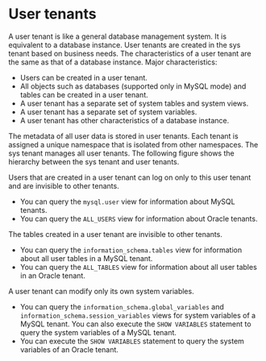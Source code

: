 # User tenants

A user tenant is like a general database management system. It is equivalent to a database instance. User tenants are created in the sys tenant based on business needs.
The characteristics of a user tenant are the same as that of a database instance. Major characteristics:

* Users can be created in a user tenant.
* All objects such as databases (supported only in MySQL mode) and tables can be created in a user tenant.
* A user tenant has a separate set of system tables and system views.
* A user tenant has a separate set of system variables.
* A user tenant has other characteristics of a database instance.

The metadata of all user data is stored in user tenants. Each tenant is assigned a unique namespace that is isolated from other namespaces. The sys tenant manages all user tenants. The following figure shows the hierarchy between the sys tenant and user tenants.

<!-- ![Tenant](https://obbusiness-private.oss-cn-shanghai.aliyuncs.com/doc/img/observer-enterprise/V4.0.0/easy-of-use/manage/tenant-management/introduction-of-user-tenant-1.png) -->

Users that are created in a user tenant can log on only to this user tenant and are invisible to other tenants.

* You can query the `mysql.user` view for information about MySQL tenants.
* You can query the `ALL_USERS` view for information about Oracle tenants.

The tables created in a user tenant are invisible to other tenants.

* You can query the `information_schema.tables` view for information about all user tables in a MySQL tenant.
* You can query the `ALL_TABLES` view for information about all user tables in an Oracle tenant.

A user tenant can modify only its own system variables.

* You can query the `information_schema.global_variables` and `information_schema.session_variables` views for system variables of a MySQL tenant. You can also execute the `SHOW VARIABLES` statement to query the system variables of a MySQL tenant.
* You can execute the `SHOW VARIABLES` statement to query the system variables of an Oracle tenant.
